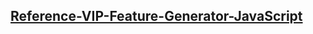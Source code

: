 [Reference-VIP-Feature-Generator-JavaScript](https://github.com/Fay-Ho/Reference-Project/tree/develop/Reference-VIP-Feature-Generator/Reference-VIP-Feature-Generator-JavaScript)
---
